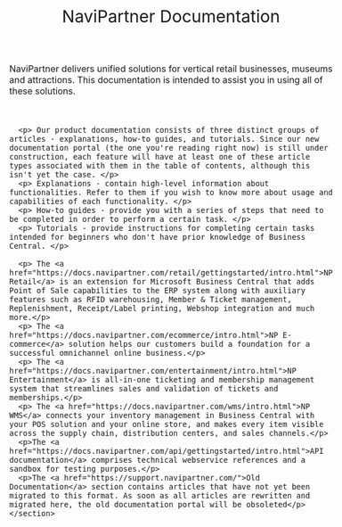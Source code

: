 <style type="text/css">
  .landingpage {
    display: flex;
    flex-direction: column;
    justify-content: center;
    align-items: center;
  }


  .headertext {
      display: flex;
      align-items: center;            
      justify-content: center;      
      font-size: 30px;
  }   

  .descriptiontext {
      display: flex;
      align-items: center;            
      justify-content: center;      
      font-size: 16px;
      max-width: 700px; 
  }    

  .buttons {
      display: flex;
      align-items: center;            
      justify-content: center;      
  }
  
  .button-65 {
    appearance: none;
    backface-visibility: hidden;
    background-color: #2f80ed;
    border-radius: 10px;
    border-style: none;
    box-shadow: none;
    box-sizing: border-box;
    color: #fff;
    cursor: pointer;
    display: inline-block;
    font-family: Inter,-apple-system,system-ui,"Segoe UI",Helvetica,Arial,sans-serif;
    font-size: 15px;
    font-weight: 500;
    height: 50px;
    letter-spacing: normal;
    line-height: 1.5;
    outline: none;
    overflow: hidden;
    padding: 14px 30px;
    position: relative;
    text-align: center;
    text-decoration: none;
    transform: translate3d(0, 0, 0);
    transition: all .3s;
    user-select: none;
    -webkit-user-select: none;
    touch-action: manipulation;
    vertical-align: top;
    white-space: nowrap;
    margin: 20px;
  }

  .button-65:hover {
    background-color: #1366d6;
    box-shadow: rgba(0, 0, 0, .05) 0 5px 30px, rgba(0, 0, 0, .05) 0 1px 4px;
    opacity: 1;
    transform: translateY(0);
    transition-duration: .35s;
  }

  .button-65:hover:after {
    opacity: .5;
  }

  .button-65:active {
    box-shadow: rgba(0, 0, 0, .1) 0 3px 6px 0, rgba(0, 0, 0, .1) 0 0 10px 0, rgba(0, 0, 0, .1) 0 1px 4px -1px;
    transform: translateY(2px);
    transition-duration: .35s;
  }

  .button-65:active:after {
    opacity: 1;
  }

  @media (min-width: 768px) {
    .button-65 {
      padding: 14px 22px;
      width: 220px;
  }
}
</style>

<div class="landingpage">
  <div class="headertext">
    <p>NaviPartner Documentation</p>      
  </div>    
  <div class="descriptiontext">        
    <section> </br>
      <p>NaviPartner delivers unified solutions for vertical retail businesses, museums and attractions. This documentation is intended to assist you in using all of these solutions.</p> </br>

      <p> Our product documentation consists of three distinct groups of articles - explanations, how-to guides, and tutorials. Since our new documentation portal (the one you're reading right now) is still under construction, each feature will have at least one of these article types associated with them in the table of contents, although this isn't yet the case. </p>
      <p> Explanations - contain high-level information about functionalities. Refer to them if you wish to know more about usage and capabilities of each functionality. </p>
      <p> How-to guides - provide you with a series of steps that need to be completed in order to perform a certain task. </p>
      <p> Tutorials - provide instructions for completing certain tasks intended for beginners who don't have prior knowledge of Business Central. </p>

      <p> The <a href="https://docs.navipartner.com/retail/gettingstarted/intro.html">NP Retail</a> is an extension for Microsoft Business Central that adds Point of Sale capabilities to the ERP system along with auxiliary features such as RFID warehousing, Member & Ticket management, Replenishment, Receipt/Label printing, Webshop integration and much more.</p>
      <p> The <a href="https://docs.navipartner.com/ecommerce/intro.html">NP E-commerce</a> solution helps our customers build a foundation for a successful omnichannel online business.</p>
      <p> The <a href="https://docs.navipartner.com/entertainment/intro.html">NP Entertainment</a> is all-in-one ticketing and membership management system that streamlines sales and validation of tickets and memberships.</p>
      <p> The <a href="https://docs.navipartner.com/wms/intro.html">NP WMS</a> connects your inventory management in Business Central with your POS solution and your online store, and makes every item visible across the supply chain, distribution centers, and sales channels.</p>
      <p>The <a href="https://docs.navipartner.com/api/gettingstarted/intro.html">API documentation</a> comprises technical webservice references and a sandbox for testing purposes.</p>
      <p>The <a href="https://support.navipartner.com/">Old Documentation</a> section contains articles that have not yet been migrated to this format. As soon as all articles are rewritten and migrated here, the old documentation portal will be obsoleted</p>                           
    </section>
  </div>
</div>
